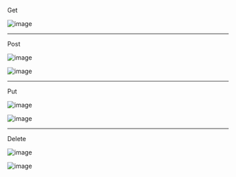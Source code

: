 Get 

![image](https://user-images.githubusercontent.com/114530221/223808703-a983c335-be5c-48b4-8b7a-52eb4f9be7d8.png)

-------------------------------------------------------------------------------------------------------------------------

Post

![image](https://user-images.githubusercontent.com/114530221/223809571-be0c596b-6aae-4aea-803d-65296aaf825c.png)
 
 ![image](https://user-images.githubusercontent.com/114530221/223809902-19135aee-b146-4e08-9362-0ae5c7d25855.png)
 
 -------------------------------------------------------------------------------------------------------------------------

Put

![image](https://user-images.githubusercontent.com/114530221/223810285-a922561c-7a64-4c03-a08e-81803154dec0.png)

![image](https://user-images.githubusercontent.com/114530221/223810557-6a7abf2a-1cb4-43c7-81e3-9df7d0b9e110.png)

-------------------------------------------------------------------------------------------------------------------------

Delete

![image](https://user-images.githubusercontent.com/114530221/223810861-2fc41e40-5649-421c-a057-58912f671146.png)

![image](https://user-images.githubusercontent.com/114530221/223811103-291ca666-f2a0-48c9-b512-56cbdf9be82f.png)
